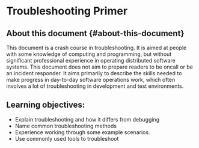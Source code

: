 <!--forhugo
+++
title="Troubleshooting Primer"
author="Laura Nolan and Radha Kumari"
date="28 Dec 2022 12:22:11 BST"
+++
forhugo-->

# Troubleshooting Primer

## About this document {#about-this-document}

This document is a crash course in troubleshooting. It is aimed at people with some knowledge of computing and programming, but without significant professional experience in operating distributed software systems. This document does not aim to prepare readers to be oncall or be an incident responder. It aims primarily to describe the skills needed to make progress in day-to-day software operations work, which often involves a lot of troubleshooting in development and test environments.

## Learning objectives:

- Explain troubleshooting and how it differs from debugging
- Name common troubleshooting methods
- Experience working through some example scenarios.
- Use commonly used tools to troubleshoot
